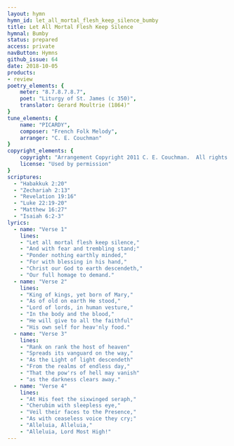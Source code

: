 ```yaml
---
layout: hymn
hymn_id: let_all_mortal_flesh_keep_silence_bumby
title: Let All Mortal Flesh Keep Silence
hymnal: Bumby
status: prepared
access: private
navButton: Hymns
github_issue: 64
date: 2018-10-05
products:
- review
poetry_elements: {
    meter: "8.7.8.7.8.7",
    poet: "Liturgy of St. James (c 350)",
    translator: Gerard Moultrie (1864)"
}
tune_elements: {
    name: "PICARDY",
    composer: "French Folk Melody",
    arranger: "C. E. Couchman"
}
copyright_elements: {
    copyright: "Arrangement Copyright 2011 C. E. Couchman.  All rights reserved.",
    license: "Used by permission"
}
scriptures:
  - "Habakkuk 2:20"
  - "Zechariah 2:13"
  - "Revelation 19:16"
  - "Luke 22:19-20"
  - "Matthew 16:27"
  - "Isaiah 6:2-3"
lyrics:
  - name: "Verse 1"
    lines:
    - "Let all mortal flesh keep silence,"
    - "And with fear and trembling stand;"
    - "Ponder nothing earthly minded,"
    - "For with blessing in his hand,"
    - "Christ our God to earth descendeth,"
    - "Our full homage to demand."
  - name: "Verse 2"
    lines:
    - "King of kings, yet born of Mary,"
    - "As of old on earth He stood,"
    - "Lord of lords, in human vesture,"
    - "In the body and the blood,"
    - "He will give to all the faithful"
    - "His own self for heav'nly food."
  - name: "Verse 3"
    lines:
    - "Rank on rank the host of heaven"
    - "Spreads its vanguard on the way,"
    - "As the Light of light descendeth"
    - "From the realms of endless day,"
    - "That the pow'rs of hell may vanish"
    - "as the darkness clears away."
  - name: "Verse 4"
    lines:
    - "At His feet the sixwinged seraph,"
    - "Cherubim with sleepless eye,"
    - "Veil their faces to the Presence,"
    - "As with ceaseless voice they cry;"
    - "Alleluia, Alleluia,"
    - "Alleluia, Lord Most High!"
---
```

